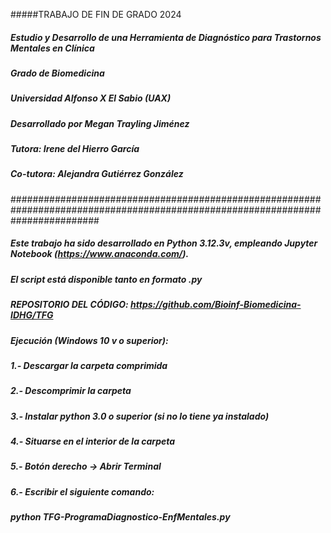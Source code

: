 
#####TRABAJO DE FIN DE GRADO 2024

##### Estudio y Desarrollo de una Herramienta de Diagnóstico para Trastornos Mentales en Clínica

##### Grado de Biomedicina
##### Universidad Alfonso X El Sabio (UAX)

##### Desarrollado por Megan Trayling Jiménez 

##### Tutora: Irene del Hierro García
##### Co-tutora: Alejandra Gutiérrez González

################################################################################################################################

##### Este trabajo ha sido desarrollado en Python 3.12.3v, empleando Jupyter Notebook (https://www.anaconda.com/).
##### El script está disponible tanto en formato .py
##### REPOSITORIO DEL CÓDIGO: https://github.com/Bioinf-Biomedicina-IDHG/TFG

##### Ejecución (Windows 10 v o superior):
##### 1.- Descargar la carpeta comprimida
##### 2.- Descomprimir la carpeta
##### 3.- Instalar python 3.0 o superior (si no lo tiene ya instalado)
##### 4.- Situarse en el interior de la carpeta
##### 5.- Botón derecho -> Abrir Terminal 
##### 6.- Escribir el siguiente comando:
#####            python TFG-ProgramaDiagnostico-EnfMentales.py
